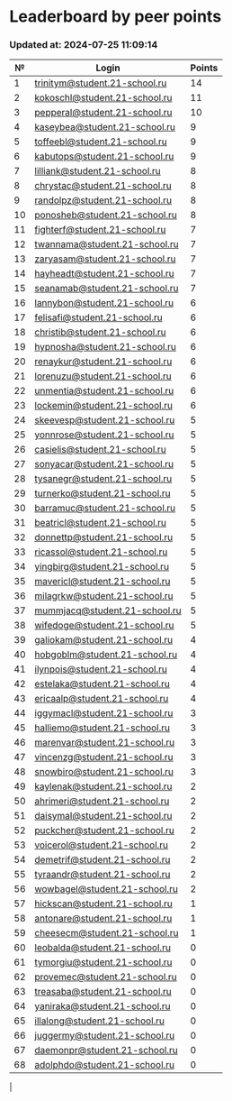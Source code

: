 # Leaderboard by peer points

### Updated at: 2024-07-25 11:09:14

| № | Login | Points |
|---|-------|--------|
|1|trinitym@student.21-school.ru|14|
|2|kokoschl@student.21-school.ru|11|
|3|pepperal@student.21-school.ru|10|
|4|kaseybea@student.21-school.ru|9|
|5|toffeebl@student.21-school.ru|9|
|6|kabutops@student.21-school.ru|9|
|7|lilliank@student.21-school.ru|8|
|8|chrystac@student.21-school.ru|8|
|9|randolpz@student.21-school.ru|8|
|10|ponosheb@student.21-school.ru|8|
|11|fighterf@student.21-school.ru|7|
|12|twannama@student.21-school.ru|7|
|13|zaryasam@student.21-school.ru|7|
|14|hayheadt@student.21-school.ru|7|
|15|seanamab@student.21-school.ru|7|
|16|lannybon@student.21-school.ru|6|
|17|felisafi@student.21-school.ru|6|
|18|christib@student.21-school.ru|6|
|19|hypnosha@student.21-school.ru|6|
|20|renaykur@student.21-school.ru|6|
|21|lorenuzu@student.21-school.ru|6|
|22|unmentia@student.21-school.ru|6|
|23|lockemin@student.21-school.ru|6|
|24|skeevesp@student.21-school.ru|5|
|25|yonnrose@student.21-school.ru|5|
|26|casielis@student.21-school.ru|5|
|27|sonyacar@student.21-school.ru|5|
|28|tysanegr@student.21-school.ru|5|
|29|turnerko@student.21-school.ru|5|
|30|barramuc@student.21-school.ru|5|
|31|beatricl@student.21-school.ru|5|
|32|donnettp@student.21-school.ru|5|
|33|ricassol@student.21-school.ru|5|
|34|yingbirg@student.21-school.ru|5|
|35|mavericl@student.21-school.ru|5|
|36|milagrkw@student.21-school.ru|5|
|37|mummjacq@student.21-school.ru|5|
|38|wifedoge@student.21-school.ru|5|
|39|galiokam@student.21-school.ru|4|
|40|hobgoblm@student.21-school.ru|4|
|41|ilynpois@student.21-school.ru|4|
|42|estelaka@student.21-school.ru|4|
|43|ericaalp@student.21-school.ru|4|
|44|iggymacl@student.21-school.ru|3|
|45|halliemo@student.21-school.ru|3|
|46|marenvar@student.21-school.ru|3|
|47|vincenzg@student.21-school.ru|3|
|48|snowbiro@student.21-school.ru|3|
|49|kaylenak@student.21-school.ru|2|
|50|ahrimeri@student.21-school.ru|2|
|51|daisymal@student.21-school.ru|2|
|52|puckcher@student.21-school.ru|2|
|53|voicerol@student.21-school.ru|2|
|54|demetrif@student.21-school.ru|2|
|55|tyraandr@student.21-school.ru|2|
|56|wowbagel@student.21-school.ru|2|
|57|hickscan@student.21-school.ru|1|
|58|antonare@student.21-school.ru|1|
|59|cheesecm@student.21-school.ru|1|
|60|leobalda@student.21-school.ru|0|
|61|tymorgiu@student.21-school.ru|0|
|62|provemec@student.21-school.ru|0|
|63|treasaba@student.21-school.ru|0|
|64|yaniraka@student.21-school.ru|0|
|65|illalong@student.21-school.ru|0|
|66|juggermy@student.21-school.ru|0|
|67|daemonpr@student.21-school.ru|0|
|68|adolphdo@student.21-school.ru|0|
|
